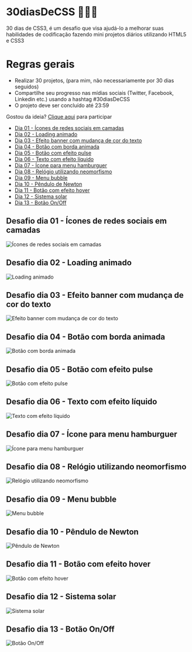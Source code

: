 # 30diasDeCSS 👩🏻‍💻

 30 dias de CSS3, é um desafio que visa ajudá-lo a melhorar suas habilidades de codificação fazendo mini projetos diários utilizando HTML5 e CSS3

# Regras gerais

* Realizar 30 projetos, (para mim, não necessariamente por 30 dias seguidos)
* Compartilhe seu progresso nas mídias sociais (Twitter, Facebook, Linkedin etc.) usando a hashtag #30diasDeCSS
* O projeto deve ser concluído até 23:59

Gostou da ideia? 
[Clique aqui](https://github.com/MilenaCarecho/30diasDeCSS/issues/1) para participar

* [Dia 01 - Ícones de redes sociais em camadas](#day01)
* [Dia 02 - Loading animado](#day02)
* [Dia 03 - Efeito banner com mudança de cor do texto](#day03)
* [Dia 04 - Botão com borda animada](#day04)
* [Dia 05 - Botão com efeito pulse](#day05)
* [Dia 06 - Texto com efeito líquido](#day06)
* [Dia 07 - Ícone para menu hamburguer](#day07)
* [Dia 08 - Relógio utilizando neomorfismo](#day08)
* [Dia 09 - Menu bubble](#day09)
* [Dia 10 - Pêndulo de Newton](#day10)
* [Dia 11 - Botão com efeito hover](#day11)
* [Dia 12 - Sistema solar](#day12)
* [Dia 13 - Botão On/Off](#day13)

##  Desafio dia 01 - Ícones de redes sociais em camadas <a name="day01"></a>
![Ícones de redes sociais em camadas](./Projects/Day1/social-media-sheets.gif)
## Desafio dia 02 - Loading animado <a name="day02"></a> 
![Loading animado](./Projects/Day2/spinner.gif)
## Desafio dia 03 - Efeito banner com mudança de cor do texto <a name="day03"></a>
![Efeito banner com mudança de cor do texto](./Projects/Day3/catBlack.gif)
## Desafio dia 04 - Botão com borda animada <a name="day04"></a>
![Botão com borda animada](./Projects/Day4/Hover.gif)
## Desafio dia 05 - Botão com efeito pulse <a name="day05"></a>
![Botão com efeito pulse](./Projects/Day5/day5.gif)
## Desafio dia 06 - Texto com efeito líquido <a name="day06"></a>
![Texto com efeito líquido](./Projects/Day6/day6.gif)
## Desafio dia 07 - Ícone para menu hamburguer <a name="day07"></a>
![Ícone para menu hamburguer](./Projects/Day7/day7.gif)
## Desafio dia 08 - Relógio utilizando neomorfismo <a name="day08"></a>
![Relógio utilizando neomorfismo](./Projects/Day8/day8.gif)
## Desafio dia 09 - Menu bubble <a name="day09"></a>
![Menu bubble](./Projects/Day9/day9.gif)
## Desafio dia 10 - Pêndulo de Newton <a name="day10"></a>
![Pêndulo de Newton](./Projects/Day10/day10.gif)
## Desafio dia 11 - Botão com efeito hover <a name="day11"></a>
![Botão com efeito hover](./Projects/Day11/day11.gif)
## Desafio dia 12 - Sistema solar <a name="day12"></a>
![Sistema solar](./Projects/Day12/day12.gif)
## Desafio dia 13 - Botão On/Off <a name="day13"></a>
![Botão On/Off](./Projects/Day13/day13.gif)


